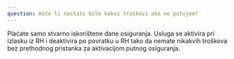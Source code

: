 ```yaml
---
question: Hoće li nastati bilo kakvi troškovi ako ne putujem?
---
```


Plaćate samo stvarno iskorištene dane osiguranja. Usluga se aktivira pri izlasku iz RH i deaktivira po povratku u RH tako da nemate nikakvih troškova bez prethodnog pristanka za aktivacijom putnog osiguranja.
